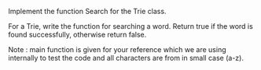 Implement the function Search for the Trie class.

For a Trie, write the function for searching a word. Return true if the word is found successfully, otherwise return false.

Note : main function is given for your reference which we are using internally to test the code and all characters are from in small case (a-z).
